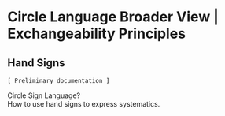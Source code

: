 ﻿Circle Language Broader View | Exchangeability Principles
=========================================================

Hand Signs
----------

`[ Preliminary documentation ]`

Circle Sign Language?  
How to use hand signs to express systematics.